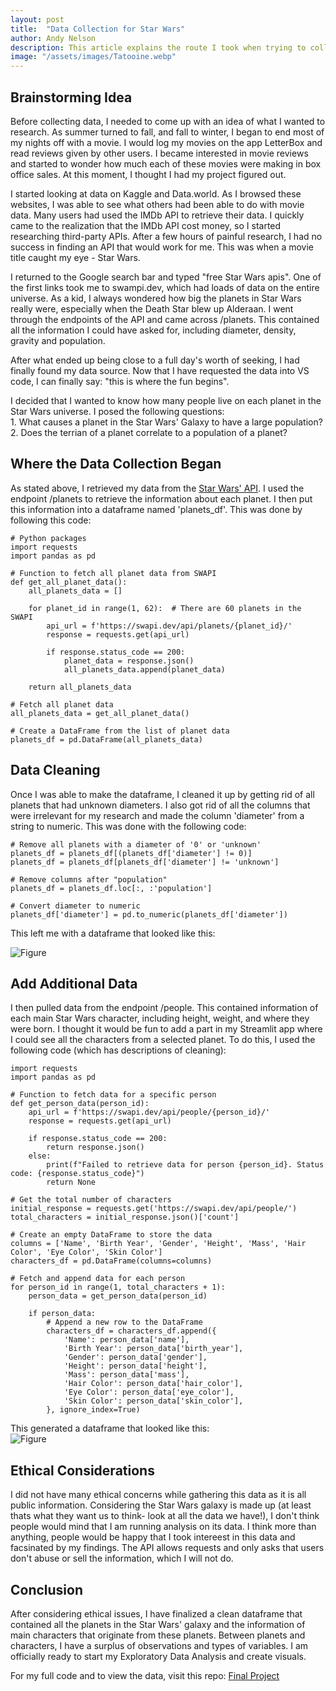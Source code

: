 ```yaml
---
layout: post
title:  "Data Collection for Star Wars"
author: Andy Nelson
description: This article explains the route I took when trying to collect useful data for my final project in STAT 386.
image: "/assets/images/Tatooine.webp"
---
```



## Brainstorming Idea 

Before collecting data, I needed to come up with an idea of what I wanted to research. As summer turned to fall, and fall to winter, I began to end most of my nights off with a movie. I would log my movies on the app LetterBox and read reviews given by other users. I became interested in movie reviews and started to wonder how much each of these movies were making in box office sales. At this moment, I thought I had my project figured out.

I started looking at data on Kaggle and Data.world. As I browsed these websites, I was able to see what others had been able to do with movie data. Many users had used the IMDb API to retrieve their data. I quickly came to the realization that the IMDb API cost money, so I started researching third-party APIs. After a few hours of painful research, I had no success in finding an API that would work for me. This was when a movie title caught my eye - Star Wars.

I returned to the Google search bar and typed "free Star Wars apis". One of the first links took me to swampi.dev, which had loads of data on the entire universe. As a kid, I always wondered how big the planets in Star Wars really were, especially when the Death Star blew up Alderaan. I went through the endpoints of the API and came across /planets. This contained all the information I could have asked for, including diameter, density, gravity and population.

After what ended up being close to a full day's worth of seeking, I had finally found my data source. Now that I have requested the data into VS code, I can finally say: "this is where the fun begins".

I decided that I wanted to know how many people live on each planet in the Star Wars universe. I posed the following questions: <br>
    1. What causes a planet in the Star Wars' Galaxy to have a large population? <br>
    2. Does the terrian of a planet correlate to a population of a planet?


## Where the Data Collection Began

As stated above, I retrieved my data from the [Star Wars' API](https://swapi.dev/). I used the endpoint /planets to retrieve the information about each planet. I then put this information into a dataframe named 'planets_df'. This was done by following this code:

```
# Python packages
import requests
import pandas as pd

# Function to fetch all planet data from SWAPI
def get_all_planet_data():
    all_planets_data = []

    for planet_id in range(1, 62):  # There are 60 planets in the SWAPI
        api_url = f'https://swapi.dev/api/planets/{planet_id}/'
        response = requests.get(api_url)

        if response.status_code == 200:
            planet_data = response.json()
            all_planets_data.append(planet_data)

    return all_planets_data

# Fetch all planet data
all_planets_data = get_all_planet_data()

# Create a DataFrame from the list of planet data
planets_df = pd.DataFrame(all_planets_data)
```

## Data Cleaning
Once I was able to make the dataframe, I cleaned it up by getting rid of all planets that had unknown diameters. I also got rid of all the columns that were irrelevant for my research and made the column 'diameter' from a string to numeric. This was done with the following code:

```
# Remove all planets with a diameter of '0' or 'unknown'
planets_df = planets_df[(planets_df['diameter'] != 0)]
planets_df = planets_df[planets_df['diameter'] != 'unknown']

# Remove columns after "population"
planets_df = planets_df.loc[:, :'population']

# Convert diameter to numeric
planets_df['diameter'] = pd.to_numeric(planets_df['diameter'])
```
This left me with a dataframe that looked like this:

![Figure](https://boi-andy.github.io/my-blog/assets/images/planet_df.png)


## Add Additional Data
I then pulled data from the endpoint /people. This contained information of each main Star Wars character, including height, weight, and where they were born. I thought it would be fun to add a part in my Streamlit app where I could see all the characters from a selected planet. To do this, I used the following code (which has descriptions of cleaning):

```
import requests
import pandas as pd

# Function to fetch data for a specific person
def get_person_data(person_id):
    api_url = f'https://swapi.dev/api/people/{person_id}/'
    response = requests.get(api_url)
    
    if response.status_code == 200:
        return response.json()
    else:
        print(f"Failed to retrieve data for person {person_id}. Status code: {response.status_code}")
        return None

# Get the total number of characters
initial_response = requests.get('https://swapi.dev/api/people/')
total_characters = initial_response.json()['count']

# Create an empty DataFrame to store the data
columns = ['Name', 'Birth Year', 'Gender', 'Height', 'Mass', 'Hair Color', 'Eye Color', 'Skin Color']
characters_df = pd.DataFrame(columns=columns)

# Fetch and append data for each person
for person_id in range(1, total_characters + 1):
    person_data = get_person_data(person_id)
    
    if person_data:
        # Append a new row to the DataFrame
        characters_df = characters_df.append({
            'Name': person_data['name'],
            'Birth Year': person_data['birth_year'],
            'Gender': person_data['gender'],
            'Height': person_data['height'],
            'Mass': person_data['mass'],
            'Hair Color': person_data['hair_color'],
            'Eye Color': person_data['eye_color'],
            'Skin Color': person_data['skin_color'],
        }, ignore_index=True)
```
This generated a dataframe that looked like this:<br>
![Figure](https://boi-andy.github.io/my-blog/assets/images/people_df.png)


## Ethical Considerations
I did not have many ethical concerns while gathering this data as it is all public information. Considering the Star Wars galaxy is made up (at least thats what they want us to think- look at all the data we have!), I don't think people would mind that I am running analysis on its data. I think more than anything, people would be happy that I took intereest in this data and facsinated by my findings. The API allows requests and only asks that users don't abuse or sell the information, which I will not do. 


## Conclusion 
After considering ethical issues, I have finalized a clean dataframe that contained all the planets in the Star Wars' galaxy and the information of main characters that originate from these planets. Between planets and characters, I have a surplus of observations and types of variables. I am officially ready to start my Exploratory Data Analysis and create visuals.

For my full code and to view the data, visit this repo: [Final Project](https://github.com/boi-andy/final_project)